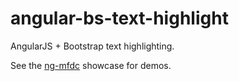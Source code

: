 angular-bs-text-highlight
=========================
AngularJS + Bootstrap text highlighting.

See the [ng-mfdc](http://momsfriendlydevco.github.io/ng-mfdc) showcase for demos.
